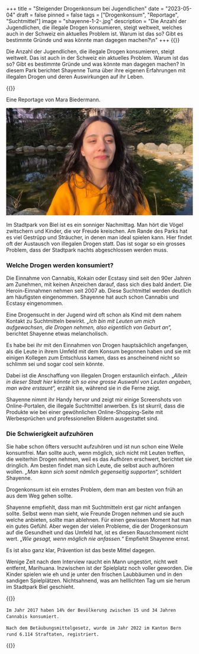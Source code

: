 +++
title = "Steigender Drogenkonsum bei Jugendlichen"
date = "2023-05-04"
draft = false
pinned = false
tags = ["Drogenkonsum", "Reportage", "Suchtmittel"]
image = "shayenne-1-2-.jpg"
description = "Die Anzahl der Jugendlichen, die illegale Drogen konsumieren, steigt weltweit, welches auch in der Schweiz ein aktuelles Problem ist. Warum ist das so? Gibt es bestimmte Gründe und was könnte man dagegen machen?\n"
+++
{{<lead>}}

Die Anzahl der Jugendlichen, die illegale Drogen konsumieren, steigt weltweit. Das ist auch in der Schweiz ein aktuelles Problem. Warum ist das so? Gibt es bestimmte Gründe und was könnte man dagegen machen? In diesem Park berichtet Shayenne Tuma über ihre eigenen Erfahrungen mit illegalen Drogen und deren Auswirkungen auf ihr Leben.

{{</lead>}}

Eine Reportage von Mara Biedermann.

![Shayenne Tuma im Stadtpark Biel](shayenne-good-and-cropped-nihdhcosick.jpg)

Im Stadtpark von Biel ist es ein sonniger Nachmittag. Man hört die Vögel zwitschern und Kinder, die vor Freude kreischen. Am Rande des Parks hat es viel Gestrüpp und Sträucher, in denen man ideal spielen kann. Hier findet oft der Austausch von illegalen Drogen statt. Das ist sogar so ein grosses Problem, dass der Stadtpark nachts abgeschlossen werden muss.

### Welche Drogen werden konsumiert?

Die Einnahme von Cannabis, Kokain oder Ecstasy sind seit den 90er Jahren am Zunehmen, mit keinen Anzeichen darauf, dass sich dies bald ändert. Die Heroin-Einnahmen nehmen seit 2007 ab. Diese Suchtmittel werden deutlich am häufigsten eingenommen. Shayenne hat auch schon Cannabis und Ecstasy eingenommen.

Eine Drogensucht in der Jugend wird oft schon als Kind mit dem nahem Kontakt zu Suchtmitteln bewirkt. *„Ich bin mit Leuten um mich aufgewachsen, die Drogen nehmen, also eigentlich von Geburt an“,* berichtet Shayenne etwas melancholisch.

Es habe bei ihr mit den Einnahmen von Drogen hauptsächlich angefangen, als die Leute in ihrem Umfeld mit dem Konsum begonnen haben und sie mit einigen Kollegen zum Entschluss kamen, dass es anscheinend nicht so schlimm sei und sogar cool sein könnte.

Dabei ist die Anschaffung von illegalen Drogen erstaunlich einfach. „*Allein in dieser Stadt hier könnte ich so eine grosse Auswahl von Leuten angeben, man wäre erstaunt“,* erzählt sie, während sie in die Ferne zeigt.

Shayenne nimmt ihr Handy hervor und zeigt mir einige Screenshots von Online-Portalen, die illegale Suchtmittel anwerben. Es ist skurril, dass die Produkte wie bei einer gewöhnlichen Online-Shopping-Seite mit Werbesprüchen und professionellen Bildern ausgestattet sind.

### Die Schwierigkeit aufzuhören

Sie habe schon öfters versucht aufzuhören und ist nun schon eine Weile konsumfrei. Man sollte auch, wenn möglich, sich nicht mit Leuten treffen, die weiterhin Drogen nehmen, weil es das Aufhören erschwert, berichtet sie dringlich. Am besten findet man sich Leute, die selbst auch aufhören wollen. *„Man kann sich somit nämlich gegenseitig supporten“,* schildert Shayenne.

Drogenkonsum ist ein ernstes Problem, dem man am besten von früh an aus dem Weg gehen sollte.

Shayenne empfiehlt, dass man mit Suchtmitteln erst gar nicht anfangen sollte. Selbst wenn man sieht, wie Freunde Drogen nehmen und sie auch welche anbieten, sollte man ablehnen. Für einen gewissen Moment hat man ein gutes Gefühl. Aber wegen der vielen Probleme, die der Drogenkonsum auf die Gesundheit und das Umfeld hat, ist es diesen Rauschmoment nicht wert. *„Wie gesagt, wenn möglich nie anfassen.“* Empfiehlt Shayenne ernst.

Es ist also ganz klar, Prävention ist das beste Mittel dagegen.

Wenige Zeit nach dem Interview raucht ein Mann ungestört, nicht weit entfernt, Marihuana. Inzwischen ist der Spielplatz noch voller geworden. Die Kinder spielen wie eh und je unter den frischen Laubbäumen und in den sandigen Spielplätzen. Nichtsahnend, was am helllichten Tag um sie herum im Stadtpark Biel geschieht.

{{<box>}}

`Im Jahr 2017 haben 14% der Bevölkerung zwischen 15 und 34 Jahren Cannabis konsumiert.`

`Nach dem Betäubungsmittelgesetz, wurde im Jahr 2022 im Kanton Bern rund 6.114 Straftaten, registriert.`

{{</box>}}